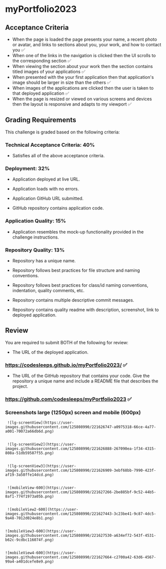 # myPortfolio2023

## Acceptance Criteria

* When the page is loaded the page presents your name, a recent photo or avatar, and links to sections about you, your work, and how to contact you ✅
* When one of the links in the navigation is clicked then the UI scrolls to the corresponding section ✅
* When viewing the section about your work then the section contains titled images of your applications ✅
* When presented with the your first application then that application's image should be larger in size than the others ✅
* When images of the applications are clicked then the user is taken to that deployed application ✅
* When the page is resized or viewed on various screens and devices then the layout is responsive and adapts to my viewport ✅

## Grading Requirements

This challenge is graded based on the following criteria: 

### Technical Acceptance Criteria: 40%

* Satisfies all of the above acceptance criteria.

### Deployment: 32%

* Application deployed at live URL.

* Application loads with no errors.

* Application GitHub URL submitted.

* GitHub repository contains application code.

### Application Quality: 15%

* Application resembles the mock-up functionality provided in the challenge instructions.

### Repository Quality: 13%

* Repository has a unique name.

* Repository follows best practices for file structure and naming conventions.

* Repository follows best practices for class/id naming conventions, indentation, quality comments, etc.

* Repository contains multiple descriptive commit messages.

* Repository contains quality readme with description, screenshot, link to deployed application.

## Review

You are required to submit BOTH of the following for review:

* The URL of the deployed application. 

### https://codesleeps.github.io/myPortfolio2023/ ✅
   
* The URL of the GitHub repository that contains your code. Give the repository a unique name and include a README file that describes the project.
   
### https://github.com/codesleeps/myPortfolio2023 ✅

### Screenshots large (1250px) screen and mobile (600px)

     ![lg-screenView](https://user-images.githubusercontent.com/125808990/221626747-a0975318-66ce-4a77-a001-70072a66db6d.png)

    
     ![lg-screenView2](https://user-images.githubusercontent.com/125808990/221626888-267090ea-1f34-4315-808a-51db59587f55.png)

 
     ![lg-screenView3](https://user-images.githubusercontent.com/125808990/221626909-3ebf68bb-7990-423f-af19-3a58ffe14dcd.png)

     
     ![mobileView-600](https://user-images.githubusercontent.com/125808990/221627266-2be885bf-9c52-44b5-8af1-774f1973a05b.png)

     
     ![mobileView2-600](https://user-images.githubusercontent.com/125808990/221627443-3c23be41-9c87-4dc5-9a48-7012d024e8b1.png)

    
    ![mobileView3-600](https://user-images.githubusercontent.com/125808990/221627530-a634ef72-543f-4531-b62c-9cdbc116074f.png)
  
    
    ![mobileView4-600](https://user-images.githubusercontent.com/125808990/221627664-c2700a42-63d6-4567-99a4-a401dcefe8e9.png) 

